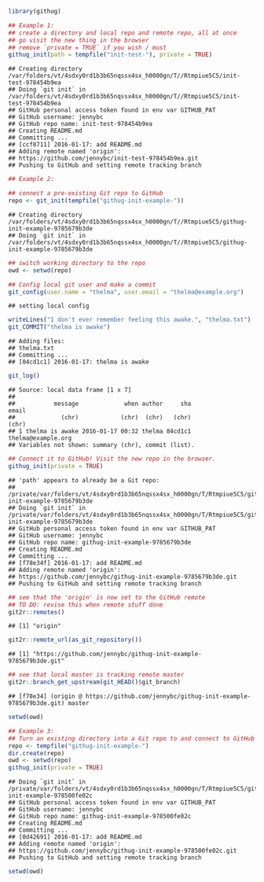 ``` r
library(githug)

## Example 1:
## create a directory and local repo and remote repo, all at once
## go visit the new thing in the browser
## remove `private = TRUE` if you wish / must
githug_init(path = tempfile("init-test-"), private = TRUE)
```

    ## Creating directory /var/folders/vt/4sdxy0rd1b3b65nqssx4sx_h0000gn/T//Rtmpiue5C5/init-test-978454b9ea
    ## Doing `git init` in /var/folders/vt/4sdxy0rd1b3b65nqssx4sx_h0000gn/T//Rtmpiue5C5/init-test-978454b9ea
    ## GitHub personal access token found in env var GITHUB_PAT
    ## GitHub username: jennybc
    ## GitHub repo name: init-test-978454b9ea
    ## Creating README.md
    ## Committing ...
    ## [ccf8711] 2016-01-17: add README.md
    ## Adding remote named 'origin':
    ## https://github.com/jennybc/init-test-978454b9ea.git
    ## Pushing to GitHub and setting remote tracking branch

``` r
## Example 2:

## connect a pre-existing Git repo to GitHub
repo <- git_init(tempfile("githug-init-example-"))
```

    ## Creating directory /var/folders/vt/4sdxy0rd1b3b65nqssx4sx_h0000gn/T//Rtmpiue5C5/githug-init-example-9785679b3de
    ## Doing `git init` in /var/folders/vt/4sdxy0rd1b3b65nqssx4sx_h0000gn/T//Rtmpiue5C5/githug-init-example-9785679b3de

``` r
## switch working directory to the repo
owd <- setwd(repo)

## Config local git user and make a commit
git_config(user.name = "thelma", user.email = "thelma@example.org")
```

    ## setting local config

``` r
writeLines("I don't ever remember feeling this awake.", "thelma.txt")
git_COMMIT("thelma is awake")
```

    ## Adding files:
    ## thelma.txt
    ## Committing ...
    ## [84cd1c1] 2016-01-17: thelma is awake

``` r
git_log()
```

    ## Source: local data frame [1 x 7]
    ## 
    ##           message             when author     sha              email
    ##             (chr)            (chr)  (chr)   (chr)              (chr)
    ## 1 thelma is awake 2016-01-17 00:32 thelma 84cd1c1 thelma@example.org
    ## Variables not shown: summary (chr), commit (list).

``` r
## Connect it to GitHub! Visit the new repo in the browser.
githug_init(private = TRUE)
```

    ## 'path' appears to already be a Git repo:
    ## /private/var/folders/vt/4sdxy0rd1b3b65nqssx4sx_h0000gn/T/Rtmpiue5C5/githug-init-example-9785679b3de
    ## Doing `git init` in /private/var/folders/vt/4sdxy0rd1b3b65nqssx4sx_h0000gn/T/Rtmpiue5C5/githug-init-example-9785679b3de
    ## GitHub personal access token found in env var GITHUB_PAT
    ## GitHub username: jennybc
    ## GitHub repo name: githug-init-example-9785679b3de
    ## Creating README.md
    ## Committing ...
    ## [f78e34f] 2016-01-17: add README.md
    ## Adding remote named 'origin':
    ## https://github.com/jennybc/githug-init-example-9785679b3de.git
    ## Pushing to GitHub and setting remote tracking branch

``` r
## see that the 'origin' is now set to the GitHub remote
## TO DO: revise this when remote stuff done
git2r::remotes()
```

    ## [1] "origin"

``` r
git2r::remote_url(as_git_repository())
```

    ## [1] "https://github.com/jennybc/githug-init-example-9785679b3de.git"

``` r
## see that local master is tracking remote master
git2r::branch_get_upstream(git_HEAD()$git_branch)
```

    ## [f78e34] (origin @ https://github.com/jennybc/githug-init-example-9785679b3de.git) master

``` r
setwd(owd)

## Example 3:
## Turn an existing directory into a Git repo to and connect to GitHub
repo <- tempfile("githug-init-example-")
dir.create(repo)
owd <- setwd(repo)
githug_init(private = TRUE)
```

    ## Doing `git init` in /private/var/folders/vt/4sdxy0rd1b3b65nqssx4sx_h0000gn/T/Rtmpiue5C5/githug-init-example-978500fe02c
    ## GitHub personal access token found in env var GITHUB_PAT
    ## GitHub username: jennybc
    ## GitHub repo name: githug-init-example-978500fe02c
    ## Creating README.md
    ## Committing ...
    ## [0d42691] 2016-01-17: add README.md
    ## Adding remote named 'origin':
    ## https://github.com/jennybc/githug-init-example-978500fe02c.git
    ## Pushing to GitHub and setting remote tracking branch

``` r
setwd(owd)
```
